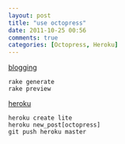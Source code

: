 ```yaml
---
layout: post
title: "use octopress"
date: 2011-10-25 00:56
comments: true
categories: [Octopress, Heroku]
---
```


[blogging](http://octopress.org/docs/blogging/)

    rake generate
    rake preview

[heroku](http://octopress.org/docs/deploying/heroku/)

    heroku create lite
    heroku new_post[octopress]
    git push heroku master
